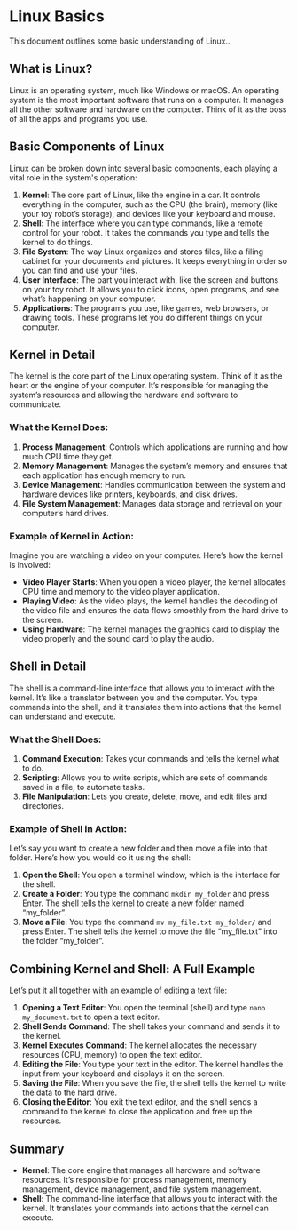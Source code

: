 # Linux Basics

This document outlines some basic understanding of Linux..

## What is Linux?

Linux is an operating system, much like Windows or macOS. An operating system is the most important software that runs on a computer. It manages all the other software and hardware on the computer. Think of it as the boss of all the apps and programs you use.

## Basic Components of Linux

Linux can be broken down into several basic components, each playing a vital role in the system's operation:

1. **Kernel**: The core part of Linux, like the engine in a car. It controls everything in the computer, such as the CPU (the brain), memory (like your toy robot’s storage), and devices like your keyboard and mouse.
2. **Shell**: The interface where you can type commands, like a remote control for your robot. It takes the commands you type and tells the kernel to do things.
3. **File System**: The way Linux organizes and stores files, like a filing cabinet for your documents and pictures. It keeps everything in order so you can find and use your files.
4. **User Interface**: The part you interact with, like the screen and buttons on your toy robot. It allows you to click icons, open programs, and see what’s happening on your computer.
5. **Applications**: The programs you use, like games, web browsers, or drawing tools. These programs let you do different things on your computer.

## Kernel in Detail

The kernel is the core part of the Linux operating system. Think of it as the heart or the engine of your computer. It’s responsible for managing the system’s resources and allowing the hardware and software to communicate.

### What the Kernel Does:
1. **Process Management**: Controls which applications are running and how much CPU time they get.
2. **Memory Management**: Manages the system’s memory and ensures that each application has enough memory to run.
3. **Device Management**: Handles communication between the system and hardware devices like printers, keyboards, and disk drives.
4. **File System Management**: Manages data storage and retrieval on your computer’s hard drives.

### Example of Kernel in Action:
Imagine you are watching a video on your computer. Here’s how the kernel is involved:
- **Video Player Starts**: When you open a video player, the kernel allocates CPU time and memory to the video player application.
- **Playing Video**: As the video plays, the kernel handles the decoding of the video file and ensures the data flows smoothly from the hard drive to the screen.
- **Using Hardware**: The kernel manages the graphics card to display the video properly and the sound card to play the audio.

## Shell in Detail

The shell is a command-line interface that allows you to interact with the kernel. It’s like a translator between you and the computer. You type commands into the shell, and it translates them into actions that the kernel can understand and execute.

### What the Shell Does:
1. **Command Execution**: Takes your commands and tells the kernel what to do.
2. **Scripting**: Allows you to write scripts, which are sets of commands saved in a file, to automate tasks.
3. **File Manipulation**: Lets you create, delete, move, and edit files and directories.

### Example of Shell in Action:
Let’s say you want to create a new folder and then move a file into that folder. Here’s how you would do it using the shell:
1. **Open the Shell**: You open a terminal window, which is the interface for the shell.
2. **Create a Folder**: You type the command `mkdir my_folder` and press Enter. The shell tells the kernel to create a new folder named “my_folder”.
3. **Move a File**: You type the command `mv my_file.txt my_folder/` and press Enter. The shell tells the kernel to move the file “my_file.txt” into the folder “my_folder”.

## Combining Kernel and Shell: A Full Example

Let’s put it all together with an example of editing a text file:
1. **Opening a Text Editor**: You open the terminal (shell) and type `nano my_document.txt` to open a text editor.
2. **Shell Sends Command**: The shell takes your command and sends it to the kernel.
3. **Kernel Executes Command**: The kernel allocates the necessary resources (CPU, memory) to open the text editor.
4. **Editing the File**: You type your text in the editor. The kernel handles the input from your keyboard and displays it on the screen.
5. **Saving the File**: When you save the file, the shell tells the kernel to write the data to the hard drive.
6. **Closing the Editor**: You exit the text editor, and the shell sends a command to the kernel to close the application and free up the resources.

## Summary
- **Kernel**: The core engine that manages all hardware and software resources. It’s responsible for process management, memory management, device management, and file system management.
- **Shell**: The command-line interface that allows you to interact with the kernel. It translates your commands into actions that the kernel can execute.


